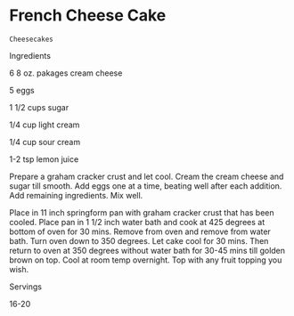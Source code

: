 # French Cheese Cake

`Cheesecakes`

 

  Ingredients  

  6 8 oz. pakages cream cheese

5 eggs

1 1/2 cups sugar

1/4 cup light cream

1/4 cup sour cream

1-2 tsp lemon juice

Prepare a graham cracker crust and let cool. Cream the cream cheese and sugar till smooth. Add eggs one at a time, beating well after each addition. Add remaining ingredients. Mix well.

Place in 11 inch springform pan with graham cracker crust that has been cooled. Place pan in 1 1/2 inch water bath and cook at 425 degrees at bottom of oven for 30 mins. Remove from oven and remove from water bath. Turn oven down to 350 degrees. Let cake cool for 30 mins. Then return to oven at 350 degrees without water bath for 30-45 mins till golden brown on top. Cool at room temp overnight. Top with any fruit topping you wish.  

   Servings  

  16-20  

 

